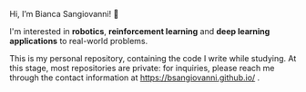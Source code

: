 Hi, I’m Bianca Sangiovanni! 👋

I'm interested in **robotics**, **reinforcement learning** and **deep learning applications** to real-world problems. 

This is my personal repository, containing the code I write while studying. At this stage, most repositories are private: for inquiries, please reach me through the contact information at https://bsangiovanni.github.io/ .



<!---
bsangiovanni/bsangiovanni is a ✨ special ✨ repository because its `README.md` (this file) appears on your GitHub profile.
You can click the Preview link to take a look at your changes.
--->

